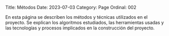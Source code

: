 Title: Métodos
Date: 2023-07-03
Category: Page
Ordinal: 002

En esta página se describen los métodos y técnicas utilizados en el proyecto. Se explican los algoritmos estudiados, las herramientas usadas y las tecnologías y procesos implicados en la construcción del proyecto.




